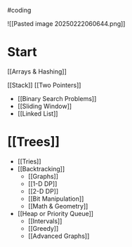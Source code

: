 #coding

![[Pasted image 20250222060644.png]]
# Start
[[Arrays & Hashing]]


[[Stack]] 
[[Two Pointers]]
- [[Binary Search Problems]]
- [[Sliding Window]]
- [[Linked List]]

# [[Trees]] 
- [[Tries]]
- [[Backtracking]] 
	- [[Graphs]] 
	- [[1-D DP]]
	- [[2-D DP]]
	- [[Bit Manipulation]] 
	- [[Math & Geometry]] 
- [[Heap or Priority Queue]]
	- [[Intervals]] 
	- [[Greedy]] 
	- [[Advanced Graphs]] 